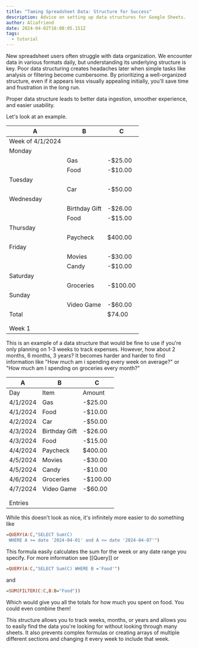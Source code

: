 ```yaml
---
title: "Taming Spreadsheet Data: Structure for Success"
description: Advice on setting up data structures for Google Sheets.
author: Aliafriend
date: 2024-04-02T16:08:05.151Z
tags:
  - tutorial
---
```

New spreadsheet users often struggle with data organization. We encounter data in various formats daily, but understanding its underlying structure is key. Poor data structuring creates headaches later when simple tasks like analysis or filtering become cumbersome. By prioritizing a well-organized structure, even if it appears less visually appealing initially, you'll save time and frustration in the long run.

Proper data structure leads to better data ingestion, smoother experience, and easier usability.

Let's look at an example.

|A|B|C|
|---|---|---|
|Week of 4/1/2024| | |
|Monday| | |
| |Gas|-$25.00|
| |Food|-$10.00| |
|Tuesday| |
| |Car|-$50.00| 
|Wednesday| | |
| |Birthday Gift|-$26.00|
| |Food|-$15.00|
|Thursday| | |
| |Paycheck|$400.00|
|Friday| | |
| |Movies|-$30.00|
| |Candy|-$10.00|
|Saturday| | |
| |Groceries|-$100.00|
|Sunday| | |
| |Video Game|-$60.00|
|Total| |$74.00|
|||
|||
|Week 1|


This is an example of a data structure that would be fine to use if you're only planning on 1-3 weeks to track expenses. However, how about 2 months, 6 months, 3 years? It becomes harder and harder to find information like "How much am i spending every week on average?" or "How much am I spending on groceries every month?"


|A|B|C|
|---|---|---|
|Day|Item|Amount|
|4/1/2024|Gas|-$25.00|
|4/1/2024|Food|-$10.00|
|4/2/2024|Car|-$50.00|
|4/3/2024|Birthday Gift|-$26.00|
|4/3/2024|Food|-$15.00|
|4/4/2024|Paycheck|$400.00|
|4/5/2024|Movies|-$30.00|
|4/5/2024|Candy|-$10.00|
|4/6/2024|Groceries|-$100.00|
|4/7/2024|Video Game|-$60.00|
|||
|||
|Entries|

While this doesn't look as nice, it's infinitely more easier to do something like
```haskell
=QUERY(A:C,"SELECT Sum(C)
 WHERE A >= date '2024-04-01' and A <= date '2024-04-07'")
``` 
This formula easily calculates the sum for the week or any date range you specify.
For more information see [[Query]]
  or
```haskell
=QUERY(A:C,"SELECT Sum(C) WHERE B ='Food'")
```
and
```haskell
=SUM(FILTER(C:C,B:B="Food"))
```    
Which would give you all the totals for how much you spent on food. You could even combine them!

This structure allows you to track weeks, months, or years and allows you to easily find the data you're looking for without looking through many sheets. It also prevents complex formulas or creating arrays of multiple different sections and changing it every week to include that week.
